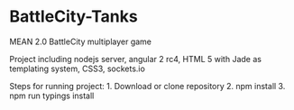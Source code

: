 # BattleCity-Tanks
MEAN 2.0 BattleCity multiplayer game

Project including nodejs server, angular 2 rc4, HTML 5 with Jade as templating system, CSS3, sockets.io

Steps for running project:
	1. Download or clone repository
	2. npm install
	3. npm run typings install


